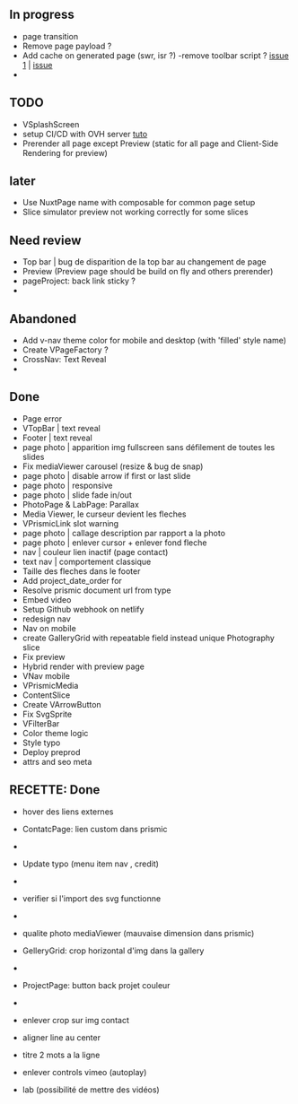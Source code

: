 ## In progress
- page transition
- Remove page payload ? 
- Add cache on generated page (swr, isr ?)
-remove toolbar script ? [issue 1](https://github.com/prismicio/prismic-toolbar/issues/119) | [issue](https://community.prismic.io/t/disable-io-prismic-preview-cookie-for-visitors/12311/23)
- 
## TODO
- VSplashScreen
- setup CI/CD with OVH server [tuto](https://help.ovhcloud.com/csm/fr-web-hosting-git-integration?id=kb_article_view&sysparm_article=KB0063755)
- Prerender all page except Preview (static for all page and Client-Side Rendering for preview)

## later
- Use NuxtPage name with composable for common page setup 
- Slice simulator preview not working correctly for some slices

## Need review
- Top bar | bug de disparition de la top bar au changement de page
- Preview (Preview page should be build on fly and others prerender)
- pageProject: back link sticky ?
- 
## Abandoned 
- Add v-nav theme color for mobile and desktop (with 'filled' style name)
- Create VPageFactory ?
- CrossNav: Text Reveal
- 
## Done
- Page error
- VTopBar | text reveal
- Footer | text reveal
- page photo | apparition img fullscreen sans défilement de toutes les slides
- Fix mediaViewer carousel (resize & bug de snap)
- page photo | disable arrow if first or last slide
- page photo | responsive
- page photo | slide fade in/out
- PhotoPage & LabPage: Parallax
- Media Viewer, le curseur devient les fleches
- VPrismicLink slot warning
- page photo | callage description par rapport a la photo
- page photo | enlever cursor + enlever fond fleche
- nav | couleur lien inactif (page contact)
- text nav | comportement classique
- Taille des fleches dans le footer
- Add project_date_order for
- Resolve prismic document url from type
- Embed video
- Setup Github webhook on netlify
- redesign nav
- Nav on mobile
- create GalleryGrid with repeatable field instead unique Photography slice
- Fix preview
- Hybrid render with preview page
- VNav mobile
- VPrismicMedia
- ContentSlice
- Create VArrowButton
- Fix SvgSprite
- VFilterBar
- Color theme logic
- Style typo
- Deploy preprod
- attrs and seo meta 


## RECETTE: Done
- hover des liens externes
- ContatcPage: lien custom dans prismic
- 
- Update typo (menu item nav , credit)
- 
- verifier si l'import des svg functionne
- 
- qualite photo mediaViewer (mauvaise dimension dans prismic)
- GelleryGrid: crop horizontal d'img dans la gallery
- 
- ProjectPage: button back projet couleur
- 
- enlever crop sur img contact
- aligner line au center
- titre 2 mots a la ligne

- enlever controls vimeo (autoplay)
- lab (possibilité de mettre des vidéos)
